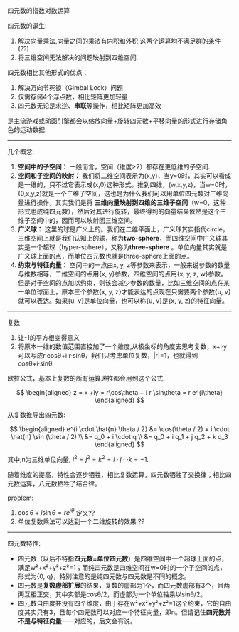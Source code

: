 
四元数的指数对数运算


四元数的诞生:
1. 解决向量乘法,向量之间的乘法有内积和外积,这两个运算均不满足群的条件(??)
2. 将三维空间无法解决的问题映射到四维空间.

四元数相比其他形式的优点：
1. 解决万向节死锁（Gimbal Lock）问题
2. 仅需存储4个浮点数，相比矩阵更加轻量
3. 四元数无论是求逆、**串联**等操作，相比矩阵更加高效


是主流游戏或动画引擎都会以缩放向量+旋转四元数+平移向量的形式进行存储角色的运动数据.

---

几个概念:
1. **空间中的子空间：** 一般而言，空间（维度>2）都存在更低维的子空间.
2. **空间和子空间的映射：** 我们将二维空间表示为(x,y)，当y=0时，其实可以看成是一维的，只不过它表示成(x,0)这种形式。推到四维，(w,x,y,z)，当w=0时，(0,x,y,z)就是一个三维子空间，这也是为什么我们可以用单位四元数对三维向量进行操作，其实我们是将 **三维向量映射到四维的三维子空间**（w=0，这种形式也成纯四元数），然后对其进行旋转，最终得到的向量结果依然是这个三维子空间中的，因而可以映射回三维空间。
3. **广义球：** 这里的球是广义上的。我们在二维平面上，广义球其实指代circle，三维空间上就是我们认知上的球，称为**two-sphere**，而四维空间中广义球其实是一个超球（hyper-sphere），又称为**three-sphere** 。单位向量其实就是广义球上面的点，而单位四元数也就是three-sphere上面的点。
4. **约束与特征向量：** 空间中的一点由x, y, z等参数来表示，一般来说参数的数量与维数相等，二维空间的点用{x, y}参数，四维空间的点用{x, y, z, w}参数。但是对于空间的点加以约束，则该会减少参数的数量，比如三维空间的点在某一单位球面上，原本三个参数{x, y, z}才能表达的点现在只需要两个参数{u, v}就可以表达。如果{u, v}是单位向量，也可以称{u, v}是{x, y, z}的特征向量。

---

复数

1. 让-1的平方根变得意义
2. 将原本一维的数值范围直接加了一个维度,从极坐标的角度去思考复数，x+i·y可以写成r·cosθ+i·r·sinθ，我们只考虑单位复数，|r|=1，也就得到cosθ+i·sinθ

欧拉公式，基本上复数的所有运算递推都会用到这个公式.

$$
\begin{aligned}
  z = x +iy  = r\cos\theta + i r \sin\theta = r e^{i\theta}
\end{aligned} 
$$

从复数推导出四元数:

$$
\begin{aligned}
e^{i \cdot \hat{n} \theta / 2} &= \cos(\theta / 2) + i \cdot \hat{n} \sin (\theta / 2) \\
&=   q_0 + i \cdot q \\
&= q_0 + i q_1 + j q_2 + k q_3
\end{aligned}
$$

其中,n为三维单位向量, $i^2 = j^2 = k^2 = i \cdot j \cdot \cdot k = -1$.

随着维度的提高，特性会逐步牺牲，相比复数运算，四元数牺牲了交换律；相比四元数运算，八元数牺牲了结合律。

problem:
1. $\cos\theta + i \sin \theta = r e^{i\theta}$ 定义??
2. 单位复数乘法可以达到一个二维旋转的效果 ??

---

四元数特性:

- 四元数（以后不特指**四元数=单位四元数**）是四维空间中一个超球上面的点，满足w²+x²+y²+z²=1；而纯四元数是四维空间在w=0时的一个子空间的点，形式为{0, q}，特别注意的是纯四元数与四元数是不同的概念。
- 四元数是**复数虚部扩展**的结果，复数的虚部为1个，而四元数虚部有3个，且两两互相正交，其中实部是cosθ/2，而虚部为一个单位轴乘以sinθ/2。
- 四元数自由度并没有四个维度，由于存在w²+x²+y²+z²=1这个约束，它的自由度其实只有3，且每个四元数可以对应一个特征向量，即n。但请记住**四元数并不是与特征向量**一一对应的，后文会有说。


